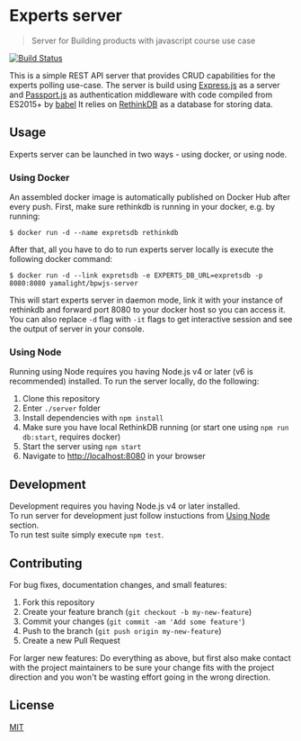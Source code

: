 # Experts server

> Server for Building products with javascript course use case

[![Build Status](https://gitlab.com/yamalight/building-products-with-js/badges/master/build.svg)](https://gitlab.com/yamalight/building-products-with-js/pipelines)

This is a simple REST API server that provides CRUD capabilities for the experts polling use-case.
The server is build using [Express.js](https://expressjs.com/) as a server and [Passport.js](http://passportjs.org/) as authentication middleware with code compiled from ES2015+ by [babel](http://babeljs.io/)
It relies on [RethinkDB](https://www.rethinkdb.com/) as a database for storing data.

## Usage

Experts server can be launched in two ways - using docker, or using node.

### Using Docker

An assembled docker image is automatically published on Docker Hub after every push.
First, make sure rethinkdb is running in your docker, e.g. by running:

    $ docker run -d --name expretsdb rethinkdb

After that, all you have to do to run experts server locally is execute the following docker command:

    $ docker run -d --link expretsdb -e EXPERTS_DB_URL=expretsdb -p 8080:8080 yamalight/bpwjs-server

This will start experts server in daemon mode, link it with your instance of rethinkdb and forward port 8080 to your docker host so you can access it.  
You can also replace `-d` flag with `-it` flags to get interactive session and see the output of server in your console.

### Using Node

Running using Node requires you having Node.js v4 or later (v6 is recommended) installed.
To run the server locally, do the following:  
1. Clone this repository
2. Enter `./server` folder
3. Install dependencies with `npm install`
4. Make sure you have local RethinkDB running (or start one using `npm run db:start`, requires docker)
5. Start the server using `npm start`
6. Navigate to [http://localhost:8080](http://localhost:8080) in your browser

## Development

Development requires you having Node.js v4 or later installed.  
To run server for development just follow instuctions from [Using Node](#using-node) section.  
To run test suite simply execute `npm test`.

## Contributing

For bug fixes, documentation changes, and small features:  
1. Fork this repository  
2. Create your feature branch (`git checkout -b my-new-feature`)  
3. Commit your changes (`git commit -am 'Add some feature'`)  
4. Push to the branch (`git push origin my-new-feature`)  
5. Create a new Pull Request  

For larger new features: Do everything as above, but first also make contact with the project maintainers to be sure your change fits with the project direction and you won't be wasting effort going in the wrong direction.

## License

[MIT](https://opensource.org/licenses/mit-license)
